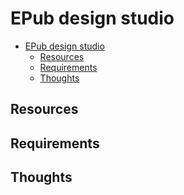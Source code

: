 # EPub design studio

- [EPub design studio](#epub-design-studio)
  - [Resources](#resources)
  - [Requirements](#requirements)
  - [Thoughts](#thoughts)

## Resources

## Requirements

## Thoughts